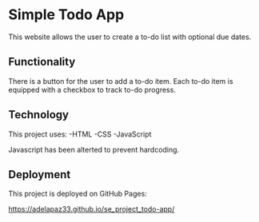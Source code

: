 # Simple Todo App

This website allows the user to create a to-do list with optional due dates.

## Functionality

There is a button for the user to add a to-do item. Each to-do item is equipped with a checkbox to track to-do progress.

## Technology

This project uses:
-HTML
-CSS
-JavaScript

Javascript has been alterted to prevent hardcoding.

## Deployment

This project is deployed on GitHub Pages:

https://adelapaz33.github.io/se_project_todo-app/
